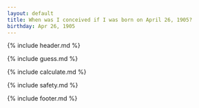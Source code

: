 ```yaml
---
layout: default
title: When was I conceived if I was born on April 26, 1905?
birthday: Apr 26, 1905
---
```


{% include header.md %}

{% include guess.md %}

{% include calculate.md %}

{% include safety.md %}

{% include footer.md %}



